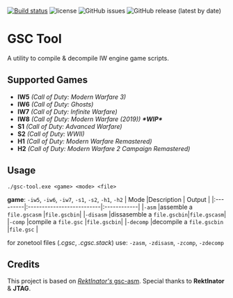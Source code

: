 [![Build status](https://ci.appveyor.com/api/projects/status/defmhg4753c1ap1o?svg=true)](https://ci.appveyor.com/project/xensik/gsc-tool)
![license](https://img.shields.io/github/license/xensik/gsc-tool.svg)
![GitHub issues](https://img.shields.io/github/issues/xensik/gsc-tool)
![GitHub release (latest by date)](https://img.shields.io/github/v/release/xensik/gsc-tool)
# GSC Tool
A utility to compile & decompile IW engine game scripts.
## Supported Games 
- **IW5** *(Call of Duty: Modern Warfare 3)*
- **IW6** *(Call of Duty: Ghosts)*
- **IW7** *(Call of Duty: Infinite Warfare)*
- **IW8** *(Call of Duty: Modern Warfare (2019))* ***\*WIP\****
- **S1** *(Call of Duty: Advanced Warfare)*
- **S2** *(Call of Duty: WWII)*
- **H1** *(Call of Duty: Modern Warfare Remastered)*
- **H2** *(Call of Duty: Modern Warfare 2 Campaign Remastered)*
## Usage
``./gsc-tool.exe <game> <mode> <file>``

**game**: `-iw5`, `-iw6`, `-iw7`, `-s1`, `-s2`, `-h1`, `-h2`
| Mode     |Description                | Output      |
|:---------|:--------------------------|:------------|
|`-asm`    |assemble a `file.gscasm`   |`file.gscbin`|
|`-disasm` |dissasemble a `file.gscbin`|`file.gscasm`|
|`-comp`   |compile a `file.gsc`       |`file.gscbin`|
|`-decomp` |decompile a `file.gscbin`  |`file.gsc`   |

for zonetool files (*.cgsc*, *.cgsc.stack*) use: `-zasm`, `-zdisasm`, `-zcomp`, `-zdecomp`
## Credits
This project is based on  [*RektInator's* gsc-asm](https://github.com/ZoneTool/gsc-asm). Special thanks to **RektInator** & **JTAG**.
